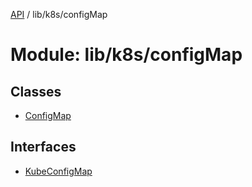[API](../API.md) / lib/k8s/configMap

# Module: lib/k8s/configMap

## Classes

- [ConfigMap](../classes/lib_k8s_configMap.ConfigMap.md)

## Interfaces

- [KubeConfigMap](../interfaces/lib_k8s_configMap.KubeConfigMap.md)
